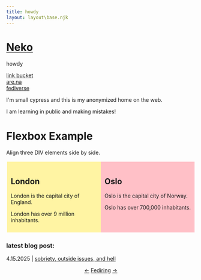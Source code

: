 ```yaml
---
title: howdy
layout: layout\base.njk
---
```


<html>
<head>
<style>

</head>
<body><style>
body {
  font-family: Arial, sans-serif;
}</style>
</body>
<script>NekoType="marmalade"</script>
<h1 id=nl><script src="https://webneko.net/n20171213.js"></script><a 
href="https://webneko.net">Neko</a></h1>
  howdy

<a href="https://cedar-crown-0f4.notion.site/small-cypress-link-bucket-19d9ca30d69c8051b4f8d06e531764c3?pvs=74">link bucket</a><br><a href="https://www.are.na/small-cypress/index">are.na</a><br><a href="https://indieweb.social/@small_cypress">fediverse</a></div>
  <p>
  I'm small cypress and this is my anonymized home on the web. </p>
<p>I am learning in public and making mistakes! </div></p></style>

<!DOCTYPE html>
<html>
<head>
<style>
.mycontainer {
  display: flex;
  padding: 2px;
}
.mycontainer > div {
  width:50%;
  padding: 10px;
}
</style>
</head>
<body>

<h1>Flexbox Example</h1>

<p>Align three DIV elements side by side.</p>

<div class="mycontainer">

  <div style="background-color:#FFF4A3;">
    <h2>London</h2>
    <p>London is the capital city of England.</p>
    <p>London has over 9 million inhabitants.</p>
  </div>
  
  <div style="background-color:#FFC0C7;">
    <h2>Oslo</h2>
    <p>Oslo is the capital city of Norway.</p>
    <p>Oslo has over 700,000 inhabitants.</p>
  </div>
  


</div>

</body>
</html>
<h3>latest blog post:</h3>
<p>4.15.2025 | <a href="https://smallcypress.bearblog.dev/sobriety-outside-issues-and-hell/">sobriety, outside issues, and hell</a>
<p><center><p>
    <a href="https://fediring.net/previous?host=smallcypress.neocities.org">←</a>
    <a href="https://fediring.net/">Fediring</a>
    <a href="https://fediring.net/next?host=smallcypress.neocities.org">→</a>
</p></center>
</div>

</body>
</html>